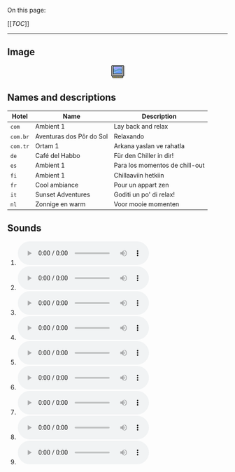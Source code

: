 On this page:

[[_TOC_]]

---

## Image

<div align="center">

![sound_set_4](../uploads/imgs/04.gif)

</div>

## Names and descriptions

| Hotel | Name | Description |
|-|-|-|
| `com` | Ambient 1 | Lay back and relax |
| `com.br` | Aventuras dos Pôr do Sol | Relaxando |
| `com.tr` | Ortam 1 | Arkana yaslan ve rahatla |
| `de` | Café del Habbo | Für den Chiller in dir! |
| `es` | Ambient 1 | Para los momentos de chill-out |
| `fi` | Ambient 1 | Chillaaviin hetkiin |
| `fr` | Cool ambiance | Pour un appart zen |
| `it` | Sunset Adventures | Goditi un po' di relax! |
| `nl` | Zonnige en warm | Voor mooie momenten |

## Sounds

1. ![Sample 28](../uploads/sounds/sound_machine_sample_28.mp3)
1. ![Sample 29](../uploads/sounds/sound_machine_sample_29.mp3)
1. ![Sample 30](../uploads/sounds/sound_machine_sample_30.mp3)
1. ![Sample 31](../uploads/sounds/sound_machine_sample_31.mp3)
1. ![Sample 32](../uploads/sounds/sound_machine_sample_32.mp3)
1. ![Sample 33](../uploads/sounds/sound_machine_sample_33.mp3)
1. ![Sample 34](../uploads/sounds/sound_machine_sample_34.mp3)
1. ![Sample 35](../uploads/sounds/sound_machine_sample_35.mp3)
1. ![Sample 36](../uploads/sounds/sound_machine_sample_36.mp3)